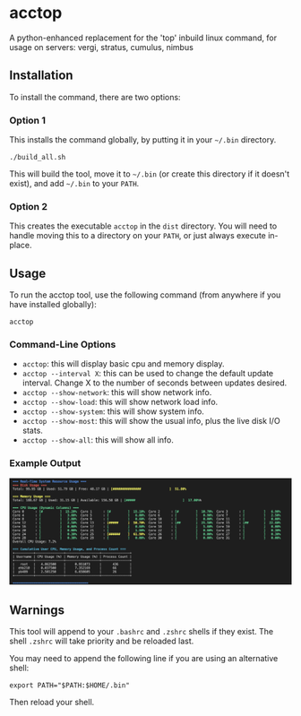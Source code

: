 # acctop

A python-enhanced replacement for the 'top' inbuild linux command, for usage on servers: vergi, stratus, cumulus, nimbus

## Installation

To install the command, there are two options:

### Option 1

This installs the command globally, by putting it in your `~/.bin` directory.

```[bash]
./build_all.sh
```

This will build the tool, move it to `~/.bin` (or create this directory if it doesn't exist), and add `~/.bin` to your `PATH`.

### Option 2

This creates the executable `acctop` in the `dist` directory.
You will need to handle moving this to a directory on your `PATH`, or just always execute in-place.

## Usage

To run the acctop tool, use the following command (from anywhere if you have installed globally):

```[bash]
acctop
```

### Command-Line Options

- `acctop`: this will display basic cpu and memory display.
- `acctop --interval X`: this can be used to change the default update interval. Change X to the number of seconds between updates desired.
- `acctop --show-network`: this will show network info.
- `acctop --show-load`: this will show network load info.
- `acctop --show-system`: this will show system info.
- `acctop --show-most`: this will show the usual info, plus the live disk I/O stats.
- `acctop --show-all`: this will show all info.

### Example Output

![example_output.png](example_output.png)

## Warnings

This tool will append to your `.bashrc` and `.zshrc` shells if they exist.
The shell `.zshrc` will take priority and be reloaded last.

You may need to append the following line if you are using an alternative shell:

```[text]
export PATH="$PATH:$HOME/.bin"
```

Then reload your shell.
